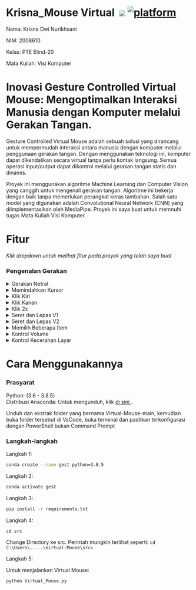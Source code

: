 # Krisna_Mouse Virtual &nbsp;[![](https://img.shields.io/badge/python-3.8.5-blue.svg)](https://www.python.org/downloads/) [![platform](https://img.shields.io/badge/platform-windows-green.svg)](https://github.com/krisnadn11/Gesture-Controlled-Virtual-Mouse) 

Nama: Krisna Dwi Nurikhsani

NIM: 2008610

Kelas: PTE Elind-20

Mata Kuliah: Visi Komputer

# Inovasi Gesture Controlled Virtual Mouse: Mengoptimalkan Interaksi Manusia dengan Komputer melalui Gerakan Tangan. 
Gesture Controlled Virtual Mouse adalah sebuah solusi yang dirancang untuk mempermudah interaksi antara manusia dengan komputer melalui penggunaan gerakan tangan. Dengan menggunakan teknologi ini, komputer dapat dikendalikan secara virtual tanpa perlu kontak langsung. Semua operasi input/output dapat dikontrol melalui gerakan tangan statis dan dinamis.

Proyek ini menggunakan algoritme Machine Learning dan Computer Vision yang canggih untuk mengenali gerakan tangan. Algoritme ini bekerja dengan baik tanpa memerlukan perangkat keras tambahan. Salah satu model yang digunakan adalah Convolutional Neural Network (CNN) yang diimplementasikan oleh MediaPipe. Proyek ini saya buat untuk memnuhi tugas Mata Kuliah Visi Komputer.

# Fitur
_Klik dropdown untuk melihat fitur pada proyek yang telah saya buat_ <br>

### Pengenalan Gerakan
<details>
<summary>Gerakan Netral</summary>
  <img src="https://github.com/krisnadn11/Gesture-Controlled-Virtual-Mouse/blob/main/Demo%20Proyek%20Visi%20Komputer/Gerakan%20Netral.gif" alt="Gerakan Netral" width="771" height="400"><br>
  <figcaption>Gerakan Netral, digunakan untuk menahan atau menghentikan eksekusi gerakan saat ini.</figcaption>
</details>
 
<details>
<summary>Memindahkan Kursor</summary>
  <img src="https://github.com/krisnadn11/Gesture-Controlled-Virtual-Mouse/blob/main/Demo%20Proyek%20Visi%20Komputer/Memindahkan%20Kursor.gif" alt="Memindahkan Kursor" width="771" height="400"><br>
  <figcaption>Kursor ditetapkan ke titik tengah telunjuk dan ujung jari tengah. Gerakan ini memindahkan kursor ke lokasi yang diinginkan. Kecepatan gerakan kursor kurang lebih sebanding dengan kecepatan tangan.</figcaption>
</details>

<details>
<summary>Klik Kiri</summary>
<img src="https://github.com/krisnadn11/Gesture-Controlled-Virtual-Mouse/blob/main/Demo%20Proyek%20Visi%20Komputer/Klik%20Kiri.gif" alt="Klik Kiri" width="771" height="400"><br>
 <figcaption>Gerakan untuk sekali klik kiri</figcaption>
</details>

<details>
<summary>Klik Kanan</summary>
<img src="https://github.com/krisnadn11/Gesture-Controlled-Virtual-Mouse/blob/main/Demo%20Proyek%20Visi%20Komputer/Klik%20Kanan.gif" alt="Klik Kanan" width="771" height="400"><br>
 <figcaption>Gerakan untuk sekali klik kanan</figcaption>
</details>

<details>
<summary>Klik 2x</summary>
<img src="https://github.com/krisnadn11/Gesture-Controlled-Virtual-Mouse/blob/main/Demo%20Proyek%20Visi%20Komputer/Klik%202x.gif" alt="Klik 2x" width="771" height="400"><br>
 <figcaption>Gerakan untuk klik kiri 2x</figcaption>
</details>

<details>
<summary>Seret dan Lepas V1</summary>
<img src="https://github.com/krisnadn11/Gesture-Controlled-Virtual-Mouse/blob/main/Demo%20Proyek%20Visi%20Komputer/Seret%20dan%20Lepas%20V1.gif" alt="Seret dan Lepas V1" width="771" height="400"><br>
 <figcaption>Gerakan fungsional untuk seret dan lepas. Dapat digunakan dalam menyeret/memindahkan file dari satu folder ke folder lainnya</figcaption>
</details>

<details>
<summary>Seret dan Lepas V2</summary>
<img src="https://github.com/krisnadn11/Gesture-Controlled-Virtual-Mouse/blob/main/Demo%20Proyek%20Visi%20Komputer/Seret%20dan%20Lepas%20V2.gif" alt="Seret dan Lepas V2" width="771" height="400"><br>
 <figcaption>Tidak jauh beda seperti gerakan sebelumnya, namun gerakan ini lebih mudah saat dipraktikan.</figcaption>
</details>

<details>
<summary>Memilih Beberapa Item</summary>
<img src="https://github.com/krisnadn11/Gesture-Controlled-Virtual-Mouse/blob/main/Demo%20Proyek%20Visi%20Komputer/Memilih%20Beberapa%20File.gif" alt="Memilih Beberapa File" width="771" height="400"><br>
 <figcaption>Gerakan untuk memilih beberapa file</figcaption>
</details>

<details>
<summary>Kontrol Volume</summary>
<img src="https://github.com/krisnadn11/Gesture-Controlled-Virtual-Mouse/blob/main/Demo%20Proyek%20Visi%20Komputer/Kontrol%20Volume.gif" alt="Kontrol Volume" width="771" height="400"><br>
 <figcaption>Gerakan Dinamis untuk kontrol Volume. Laju kenaikan/penurunan volume sebanding dengan jarak yang dipindahkan oleh gerakan mencubit dari titik awal. </figcaption>
</details>

<details>
<summary>Kontrol Kecerahan Layar</summary>
<img src="https://github.com/krisnadn11/Gesture-Controlled-Virtual-Mouse/blob/main/Demo%20Proyek%20Visi%20Komputer/Kontrol%20Kecerahan%20Layar.gif" alt="Kontrol Kecerahan Layar" width="771" height="400"><br>
 <figcaption>Gerakan Dinamis untuk kontrol Kecerahan. Laju peningkatan/penurunan kecerahan sebanding dengan jarak yang dipindahkan oleh gerakan mencubit dari titik awal. </figcaption>
</details>

# Cara Menggunakannya
### Prasyarat

Python: (3.6 - 3.8.5)<br>
Distribusi Anaconda: Untuk mengunduh, klik [ di sini ](https://www.anaconda.com/products/individual).

Unduh dan ekstrak folder yang bernama Virtual-Mouse-main, kemudian buka folder tersebut di VsCode, buka terminal dan pastikan terkonfigurasi dengan PowerShell bukan Command Prompt

### Langkah-langkah

  Langkah 1:
  ```bash
  conda create --name gest python=3.8.5
  ```
  
  Langkah 2:
  ```bash
  conda activate gest
  ```
  
  Langkah 3:  
  ```bash
  pip install -r requirements.txt
  ```
  
  Langkah 4:
  ```
  cd src
  ```
  Change Directory ke src. Perintah mungkin terlihat seperti: `cd C:\Users\.....\Virtual-Mouse\src>`
  
  
  Langkah 5:
  
  Untuk menjalankan Virtual Mouse:
  ```bash 
  python Virtual_Mouse.py
  ```
